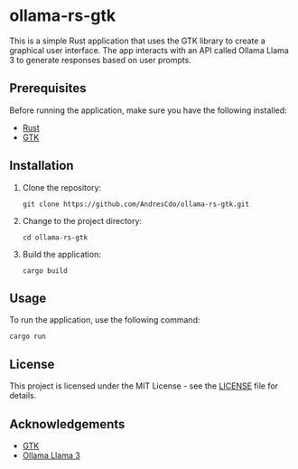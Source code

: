 # ollama-rs-gtk

This is a simple Rust application that uses the GTK library to create a graphical user interface. The app interacts with an API called Ollama Llama 3 to generate responses based on user prompts.

## Prerequisites

Before running the application, make sure you have the following installed:

- [Rust](https://www.rust-lang.org/tools/install)
- [GTK](https://www.gtk.org/docs/installations/)

## Installation

1. Clone the repository:

    ```shell
    git clone https://github.com/AndresCdo/ollama-rs-gtk.git
    ```

2. Change to the project directory:

    ```shell
    cd ollama-rs-gtk
    ```

3. Build the application:

    ```shell
    cargo build
    ```

## Usage

To run the application, use the following command:

```shell
cargo run
```

## License

This project is licensed under the MIT License - see the [LICENSE](LICENSE) file for details.

## Acknowledgements

- [GTK](https://www.gtk.org/)
- [Ollama Llama 3](https://ollamallama.com/)
